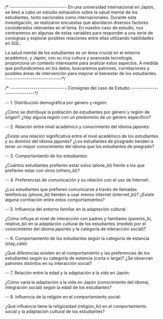 /* -----------------------------
En una universidad internacional en Japón, se llevó a cabo un estudio exhaustivo sobre la salud mental de los estudiantes, tanto nacionales como internacionales. Durante esta investigación, se realizaron encuestas que abordaron diversos factores considerados relevantes en el tema. En nuestro caso de estudio, nos centraremos en algunas de estas variables para responder a una serie de consignas y explorar posibles relaciones entre ellas utilizando habilidades en SQL.

La salud mental de los estudiantes es un tema crucial en el entorno académico, y Japón, con su rica cultura y avanzada tecnología, proporciona un contexto interesante para analizar estos aspectos. A medida que profundicemos en los datos, buscaremos patrones, correlaciones y posibles áreas de intervención para mejorar el bienestar de los estudiantes.
   -----------------------------*/
   
/* -----------------------------
   Consignas del caso de Estudio
   -----------------------------*/
   
-- 1. Distribución demográfica por género y región:

¿Cómo se distribuye la población de estudiantes por género y región de origen? ¿Hay alguna región con un predominio de un género específico?

-- 2. Relación entre nivel académico y conocimiento del idioma japonés:

   ¿Existe una relación significativa entre el nivel académico de los estudiantes y su dominio del idioma japonés?
   ¿Los estudiantes de posgrado tienden a tener un mayor conocimiento del idioma que los estudiantes de pregrado?
   
-- 3. Comportamiento de los estudiantes:

¿Cuántos estudiantes prefieren estar solos (alone_bi) frente a los que prefieren estar con otros (others_bi)?

-- 4. Preferencias de comunicación y su relación con el uso de Internet:

¿Los estudiantes que prefieren comunicarse a través de llamadas telefónicas (phone_bi) tienden a usar menos Internet (internet_bi)? ¿Existe alguna correlación entre estos comportamientos?

-- 5. Influencia del entorno familiar en la adaptación cultural:

¿Cómo influye el nivel de interacción con padres y familiares (parents_bi, relative_bi) en la adaptación cultural de los estudiantes (medido por el conocimiento del idioma japonés y la categoría de interacción social)?

-- 6. Comportamiento de los estudiantes según la categoría de estancia (stay_cate):

¿Qué diferencias existen en el comportamiento y las preferencias de los estudiantes según su categoría de estancia (corta o larga)? ¿Se observan patrones distintos en su interacción social?

-- 7. Relación entre la edad y la adaptación a la vida en Japón:

¿Cómo varía la adaptación a la vida en Japón (conocimiento del idioma, integración social) según la edad de los estudiantes? 

-- 8.  Influencia de la religión en el comportamiento social:

¿Qué influencia tiene la religiosidad (religion_bi) en el comportamiento social y la adaptación cultural de los estudiantes? 

